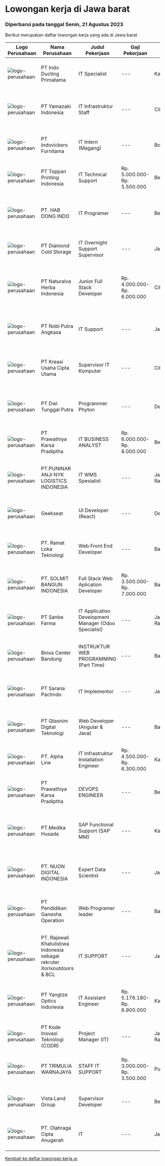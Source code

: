 
  # Lowongan kerja di Jawa barat

  ### Diperbarui pada tanggal Senin, 21 Agustus 2023

  Berikut merupakan daftar lowongan kerja yang ada di Jawa barat

  |Logo Perusahaan | Nama Perusahaan | Judul Pekerjaan | Gaji Pekerjaan | Lokasi | Deskripsi | Tanggal diunggah | Pranala |
  | -------------- | --------------- | --------------- | --------- | --------- | -------------- | ------- | ----------- |
  |![logo-perusahaan](https://image-service-cdn.seek.com.au/f8ada89fd1a401f7f411685748cfd9378f577ac1/ee4dce1061f3f616224767ad58cb2fc751b8d2dc)|PT Indo Ducting Primatama|IT Specialist|---|Karawang|Deskripsi Pekerjaan : Mengusai pengetahuan Jaringan Nirkabel Memiliki pengetahuan dasar wireless Access Point dan Local Area Network Memiliki...|Jumat, 18 Agustus 2023|https://www.jobstreet.co.id/id/job/it-specialist-4441153?token=0~e7b28a21-fc16-402c-9324-6f39e1981aca&sectionRank=1&jobId=jobstreet-id-job-4441153|
|![logo-perusahaan](https://image-service-cdn.seek.com.au/dd6558c42f43744fc416c61ec69fec6e490b05cd/ee4dce1061f3f616224767ad58cb2fc751b8d2dc)|PT Yamazaki Indonesia|IT Infrastruktur Staff|---|Cikarang|Job Description : Fixed Asset IT Inventory ( Procurement, Numbering, Listing, Checking). Performing Installation, Troubleshooting, and Maintaining...|Jumat, 18 Agustus 2023|https://www.jobstreet.co.id/id/job/it-infrastruktur-staff-4441036?token=0~e7b28a21-fc16-402c-9324-6f39e1981aca&sectionRank=2&jobId=jobstreet-id-job-4441036|
|![logo-perusahaan](https://image-service-cdn.seek.com.au/9e4740a2be22949e01cd94d1ef048ccd152ba94f/ee4dce1061f3f616224767ad58cb2fc751b8d2dc)|PT Indovickers Furnitama|IT Intern (Magang)|---|Bogor|Responsibilities:-Understand client requirements and how they translate in application features-Collaborate with a team of IT professionals to set...|Sabtu, 19 Agustus 2023|https://www.jobstreet.co.id/id/job/it-intern-magang-4441777?token=0~e7b28a21-fc16-402c-9324-6f39e1981aca&sectionRank=3&jobId=jobstreet-id-job-4441777|
|![logo-perusahaan](https://image-service-cdn.seek.com.au/71cb64efb03630bfe1b507d986bf9dd1dd2106d9/ee4dce1061f3f616224767ad58cb2fc751b8d2dc)|PT Toppan Printing Indonesia|IT Technical Support|Rp. 5.000.000-Rp. 5.500.000|Bekasi|Tanggung Jawab : Monitoring, Instalasi &amp; Troubleshoot CCTV Menguasai Networking (LAN, WAN, &amp; Mikrotik ) Memahami Dasar Accurate Memastikan...|Selasa, 15 Agustus 2023|https://www.jobstreet.co.id/id/job/it-technical-support-4438242?token=0~e7b28a21-fc16-402c-9324-6f39e1981aca&sectionRank=4&jobId=jobstreet-id-job-4438242|
|![logo-perusahaan](https://image-service-cdn.seek.com.au/082500cfcade64c0d264ff3f4cba4e4cfc952026/ee4dce1061f3f616224767ad58cb2fc751b8d2dc)|PT. HAB DONG INDO|IT Programer|---|Bekasi|Persyaratan Pendidikan minimum D3/S1 Jurusan IT Menguasai salah satu bahasan pemograman antara lain : Java, C, C++, HTTP, Phyton, Visual Basic, Visual...|Jumat, 18 Agustus 2023|https://www.jobstreet.co.id/id/job/it-programer-4441579?token=0~e7b28a21-fc16-402c-9324-6f39e1981aca&sectionRank=5&jobId=jobstreet-id-job-4441579|
|![logo-perusahaan](https://image-service-cdn.seek.com.au/6d56383b0316bf97f26e28d2c030d8c39fd1c836/ee4dce1061f3f616224767ad58cb2fc751b8d2dc)|PT Diamond Cold Storage|IT Overnight Support Supervisor|---|Jawa Barat|Requirements : Experience 2 years in handling Helpdesk / Support User, Field Support Familiar with Helpdesk Ticketing System, Monitoring System...|Rabu, 16 Agustus 2023|https://www.jobstreet.co.id/id/job/it-overnight-support-supervisor-4439943?token=0~e7b28a21-fc16-402c-9324-6f39e1981aca&sectionRank=6&jobId=jobstreet-id-job-4439943|
|![logo-perusahaan](https://image-service-cdn.seek.com.au/7322e9c2f80476f42148843da47f22c4c9793ddf/ee4dce1061f3f616224767ad58cb2fc751b8d2dc)|PT Naturalva Herba Indonesia|Junior Full Stack Developer|Rp. 4.000.000-Rp. 6.000.000|Cikarang|Kualifikasi :- Usia maks 28 tahun- Pendidikan min SMA/SMK/D3/S1 Jurusan Teknik Komputer Jaringan/Sistem Informasi/Teknik Informatika/Sejenisnya-...|Jumat, 18 Agustus 2023|https://www.jobstreet.co.id/id/job/junior-full-stack-developer-4441229?token=0~e7b28a21-fc16-402c-9324-6f39e1981aca&sectionRank=7&jobId=jobstreet-id-job-4441229|
|![logo-perusahaan](https://image-service-cdn.seek.com.au/ed4bf34a48b47e540097c75ebfe92865e8b1c76a/ee4dce1061f3f616224767ad58cb2fc751b8d2dc)|PT Nobi Putra Angkasa|IT Support|---|Jawa Barat|Persyaratan: Pendidikan minimal S1 IT. Pengalaman minimal 1 tahun pada bidang IT manufaktur. Disiplin dan Tanggung jawab. Sudah vaksin dosis lengkap....|Rabu, 16 Agustus 2023|https://www.jobstreet.co.id/id/job/it-support-4439021?token=0~e7b28a21-fc16-402c-9324-6f39e1981aca&sectionRank=8&jobId=jobstreet-id-job-4439021|
|![logo-perusahaan](https://image-service-cdn.seek.com.au/ecce3875147809ca4b3ba316b2cc2bc6331c52ac/ee4dce1061f3f616224767ad58cb2fc751b8d2dc)|PT Kreasi Usaha Cipta Utama|Supervisor IT Komputer|---|Cileungsi|Kualifikasi Usia maksimal 30 Tahun Pendidikan D3 Teknik Informatika / Teknik Komputer Berpengalaman dibidang yang sama minimal 1 tahun Menguasai...|Senin, 14 Agustus 2023|https://www.jobstreet.co.id/id/job/supervisor-it-komputer-4436400?token=0~e7b28a21-fc16-402c-9324-6f39e1981aca&sectionRank=9&jobId=jobstreet-id-job-4436400|
|![logo-perusahaan](https://image-service-cdn.seek.com.au/4791c427f873f2a4b0ac3451cc4a624446f27748/ee4dce1061f3f616224767ad58cb2fc751b8d2dc)|PT Dwi Tunggal Putra|Programmer Phyton|---|Depok|Tanggung Jawab : Membuat / Mendevelop Aplikasi pada perusahaan. Mengintegrasikan Aplikasi yang di develop dengan Backend / Frontend atau dengan...|Jumat, 18 Agustus 2023|https://www.jobstreet.co.id/id/job/programmer-phyton-4440896?token=0~e7b28a21-fc16-402c-9324-6f39e1981aca&sectionRank=10&jobId=jobstreet-id-job-4440896|
|![logo-perusahaan](https://image-service-cdn.seek.com.au/6c429ef17e064ec21f637a2a07c14b7b78a74501/ee4dce1061f3f616224767ad58cb2fc751b8d2dc)|PT Prawathiya Karsa Pradiptha|IT BUSINESS ANALYST|Rp. 6.000.000-Rp. 8.000.000|Bekasi|Gathering requirement from user / client Create Mock Up Design (Ex. Using Ms Visio, et cetera) Create flowchart of system (Ex. Using Ms. Visio, et...|Jumat, 18 Agustus 2023|https://www.jobstreet.co.id/id/job/it-business-analyst-4440471?token=0~e7b28a21-fc16-402c-9324-6f39e1981aca&sectionRank=11&jobId=jobstreet-id-job-4440471|
|![logo-perusahaan](https://image-service-cdn.seek.com.au/51f79166f2b42db3e4b5bb3bee0ef135ab62f844/ee4dce1061f3f616224767ad58cb2fc751b8d2dc)|PT.PUNINAR ANJI NYK LOGISTICS INDONESIA|IT WMS Spesialist|---|Jakarta Raya|Job Description : Ensuring the WMS (Warehouse Management System) functions properly and normally. Review, evaluate and implement development in WMS...|Rabu, 16 Agustus 2023|https://www.jobstreet.co.id/id/job/it-wms-spesialist-4440158?token=0~e7b28a21-fc16-402c-9324-6f39e1981aca&sectionRank=12&jobId=jobstreet-id-job-4440158|
|![logo-perusahaan](https://image-service-cdn.seek.com.au/961432dbd4f6f598e568bbe95a11411dce0703c4/ee4dce1061f3f616224767ad58cb2fc751b8d2dc)|Geekseat|UI Developer (React)|---|Denpasar|As a UI Developer with React expertise, you will play a pivotal role in crafting exceptional user experiences that drive our digital presence to the...|Senin, 21 Agustus 2023|https://www.jobstreet.co.id/id/job/ui-developer-react-4442074?token=0~e7b28a21-fc16-402c-9324-6f39e1981aca&sectionRank=13&jobId=jobstreet-id-job-4442074|
|![logo-perusahaan](https://image-service-cdn.seek.com.au/4247218aa7eb6bb30dfe421ba6f97cb3fea5f5a8/ee4dce1061f3f616224767ad58cb2fc751b8d2dc)|PT. Ramat Loka Teknologi|Web Front End Developer|---|Bandung|Qualifications: Candidate must possess at least SMK, Diploma, Bachelor's Degree in Engineering (Computer/Telecommunication), Computer...|Jumat, 18 Agustus 2023|https://www.jobstreet.co.id/id/job/web-front-end-developer-4440279?token=0~e7b28a21-fc16-402c-9324-6f39e1981aca&sectionRank=14&jobId=jobstreet-id-job-4440279|
|![logo-perusahaan](https://image-service-cdn.seek.com.au/e78ca8e7f88f444889667438bee194069e50f9b1/ee4dce1061f3f616224767ad58cb2fc751b8d2dc)|PT. SOLMIT BANGUN INDONESIA|Full Stack Web Aplication Developer|Rp. 3.500.000-Rp. 7.000.000|Bandung|Minimal D3/S1 dibidang yang sesuai Memiliki kemampuan interpersonal yang baik Seorang pembelajar yang baik (tekun, rajin diutamakan fast learner)...|Rabu, 16 Agustus 2023|https://www.jobstreet.co.id/id/job/full-stack-web-aplication-developer-4439424?token=0~e7b28a21-fc16-402c-9324-6f39e1981aca&sectionRank=15&jobId=jobstreet-id-job-4439424|
|![logo-perusahaan](https://image-service-cdn.seek.com.au/6d60d1bb470f6f3bdb9b3bb0bb3c41a3a5d98b9d/ee4dce1061f3f616224767ad58cb2fc751b8d2dc)|PT Sanbe Farma|IT Application Development Manager (Odoo Specialist)|---|Jakarta Raya|Syarat Jabatan : Pendidikan minimal Sarjana Informatika dari Universitas Terkemuka Usia maksimal 40 tahun Memahami dan menguasai perangkat lunak...|Selasa, 15 Agustus 2023|https://www.jobstreet.co.id/id/job/it-application-development-manager-odoo-specialist-4438900?token=0~e7b28a21-fc16-402c-9324-6f39e1981aca&sectionRank=16&jobId=jobstreet-id-job-4438900|
|![logo-perusahaan](https://image-service-cdn.seek.com.au/7606dc1eb9498e4d867ef55953bbb6d22a2c0654/ee4dce1061f3f616224767ad58cb2fc751b8d2dc)|Binus Center Bandung|INSTRUKTUR WEB PROGRAMMING (Part Time)|---|Bandung|Deskripsi: Pendidikan minimal D4 Teknik Informatika/ Sistem Informasi/Komputer/jurusan lain yang berhubungan IPK minimal 3.00 Diutamakan memiliki...|Rabu, 16 Agustus 2023|https://www.jobstreet.co.id/id/job/instruktur-web-programming-part-time-4439340?token=0~e7b28a21-fc16-402c-9324-6f39e1981aca&sectionRank=17&jobId=jobstreet-id-job-4439340|
|![logo-perusahaan](https://image-service-cdn.seek.com.au/98982338245954acade7338ecccff8adaf4bc449/ee4dce1061f3f616224767ad58cb2fc751b8d2dc)|PT Sarana Pactindo|IT Implementor|---|Jawa Barat|Jobdesk : Melakukan test pada aplikasi perusahaan sebelum launching Membuat buku manual untuk aplikasi yang akan di launching agar mudah dibaca oleh...|Selasa, 15 Agustus 2023|https://www.jobstreet.co.id/id/job/it-implementor-4437862?token=0~e7b28a21-fc16-402c-9324-6f39e1981aca&sectionRank=18&jobId=jobstreet-id-job-4437862|
|![logo-perusahaan](https://image-service-cdn.seek.com.au/e4793cc2472ba8457e7c8d31228ceeb913154ec5/ee4dce1061f3f616224767ad58cb2fc751b8d2dc)|PT Qtasnim Digital Teknologi|Web Developer (Angular & Java)|---|Bandung|Kualifikasi: Minimal Pendidikan D3 atau S1 Teknis Informatika / Manajemen Informatika / Sistem Informasi Pengalaman minimal 1 tahun sebagai Web...|Rabu, 16 Agustus 2023|https://www.jobstreet.co.id/id/job/web-developer-angular-java-4440001?token=0~e7b28a21-fc16-402c-9324-6f39e1981aca&sectionRank=19&jobId=jobstreet-id-job-4440001|
|![logo-perusahaan](https://i.ibb.co/sqvTCh9/112815900-stock-vector-no-image-available-icon-flat-vector.webp)|PT. Alpha Line|IT Infrastruktur Installation Engineer|Rp. 4.500.000-Rp. 6.300.000|Karawang|IT Infrastruktur Staff &amp; Engineer &amp; ManagerSkill Pengalaman Instalasi Cable Tray Pengalaman Instalasi Optical Cable &amp; Splicing Pengalaman...|Sabtu, 12 Agustus 2023|https://www.jobstreet.co.id/id/job/it-infrastruktur-installation-engineer-4435693?token=0~e7b28a21-fc16-402c-9324-6f39e1981aca&sectionRank=20&jobId=jobstreet-id-job-4435693|
|![logo-perusahaan](https://image-service-cdn.seek.com.au/25f275779d2d36a25f086ac9b1c5b5be868683f6/ee4dce1061f3f616224767ad58cb2fc751b8d2dc)|PT Prawathiya Karsa Pradiptha|DEVOPS ENGINEER|---|Bekasi|Job Description: Designing, modifying, and testing technical architecture Provide supervision and guidance to development teams Inform various...|Jumat, 18 Agustus 2023|https://www.jobstreet.co.id/id/job/devops-engineer-4440517?token=0~e7b28a21-fc16-402c-9324-6f39e1981aca&sectionRank=21&jobId=jobstreet-id-job-4440517|
|![logo-perusahaan](https://image-service-cdn.seek.com.au/a8041443dfd9faa658ba73fe515ea77cc9712eca/ee4dce1061f3f616224767ad58cb2fc751b8d2dc)|PT.Medika Husada|SAP Functional Support (SAP MM)|---|Karawang|Qualifications: Bachelor's Degree in Computer Science/Computerized Accounting Systems. Minimum 2-3 years of SAP FICO/MM/SD/ISH experience working in...|Rabu, 16 Agustus 2023|https://www.jobstreet.co.id/id/job/sap-functional-support-sap-mm-4439593?token=0~e7b28a21-fc16-402c-9324-6f39e1981aca&sectionRank=22&jobId=jobstreet-id-job-4439593|
|![logo-perusahaan](https://image-service-cdn.seek.com.au/184c5d49b419aa8ffc6d38ce2b76cab2b7968cc4/ee4dce1061f3f616224767ad58cb2fc751b8d2dc)|PT. NUON DIGITAL INDONESIA|Expert Data Scientist|---|Jawa Barat|Tanggung Jawab Utama: Menganalisis data dengan menggunakan teknik-teknik analisis statistik dan machine learning untuk mengidentifikasi tren, pola,...|Selasa, 15 Agustus 2023|https://www.jobstreet.co.id/id/job/expert-data-scientist-4437844?token=0~e7b28a21-fc16-402c-9324-6f39e1981aca&sectionRank=23&jobId=jobstreet-id-job-4437844|
|![logo-perusahaan](https://image-service-cdn.seek.com.au/c5ff9ec1e574d4db37cac72ef253a4e6bb667ce4/ee4dce1061f3f616224767ad58cb2fc751b8d2dc)|PT Pendidikan Ganesha Operation|Web Programer leader|---|Bandung|Kualifikasi: Pendidikan minimal D3/S1 Ilmu Komputer, Teknik Informatika, dan Sistem Informatika Berpengalaman memiliki bawahan 2-3 Orang Menguasai...|Senin, 14 Agustus 2023|https://www.jobstreet.co.id/id/job/web-programer-leader-4437395?token=0~e7b28a21-fc16-402c-9324-6f39e1981aca&sectionRank=24&jobId=jobstreet-id-job-4437395|
|![logo-perusahaan](https://i.ibb.co/sqvTCh9/112815900-stock-vector-no-image-available-icon-flat-vector.webp)|PT. Rajawali Khatulistiwa Indonesia sebagai rekruter Xorixoutdoors & BCL|IT SUPPORT|---|Jawa Barat|Memiliki Attitude dan semangat kerja    |   Pengalaman bekerja dibidang Teknologi (IT) menjadi nilai tambah   |   Kemampuan komunikasi dan manajemen...|Kamis, 17 Agustus 2023|https://www.jobstreet.co.id/id/job/it-support-1036713227?token=0~e7b28a21-fc16-402c-9324-6f39e1981aca&sectionRank=25&jobId=jobstreet-id-job-1036713227|
|![logo-perusahaan](https://image-service-cdn.seek.com.au/6fe92b42e40903d60c815107135bee36461b1cd6/ee4dce1061f3f616224767ad58cb2fc751b8d2dc)|PT Yangtze Optics Indonesia|IT Assistant Engineer|Rp. 5.176.180-Rp. 6.900.000|Karawang|Responsibilities: Create and implement IT policies and procedures, including IT security policies. Provide customers with timely, professional,...|Jumat, 11 Agustus 2023|https://www.jobstreet.co.id/id/job/it-assistant-engineer-4434659?token=0~e7b28a21-fc16-402c-9324-6f39e1981aca&sectionRank=26&jobId=jobstreet-id-job-4434659|
|![logo-perusahaan](https://image-service-cdn.seek.com.au/6d97a4ffe0f325e8e84b260a2064eead4009eff7/ee4dce1061f3f616224767ad58cb2fc751b8d2dc)|PT Kode Inovasi Teknologi (CODR)|Project Manager (IT)|---|Jakarta Raya|Job Description: Fully involved in full Software Development Lifecycle using waterfall / agile methodology Scheduling of project milestones,...|Selasa, 15 Agustus 2023|https://www.jobstreet.co.id/id/job/project-manager-it-4437607?token=0~e7b28a21-fc16-402c-9324-6f39e1981aca&sectionRank=27&jobId=jobstreet-id-job-4437607|
|![logo-perusahaan](https://image-service-cdn.seek.com.au/3e116e7226027f8b4583423e008d63e42b597a9b/ee4dce1061f3f616224767ad58cb2fc751b8d2dc)|PT TRIMULIA WARNAJAYA|STAFF IT SUPPORT|Rp. 3.000.000-Rp. 3.500.000|Purwakarta|Staff IT SupportPendidikan min SMK Jurusan ITbersedia di tempatkan di Subang Jawa Barat1.     Memahami dan menguasai dasar – dasar...|Jumat, 11 Agustus 2023|https://www.jobstreet.co.id/id/job/staff-it-support-4435144?token=0~e7b28a21-fc16-402c-9324-6f39e1981aca&sectionRank=28&jobId=jobstreet-id-job-4435144|
|![logo-perusahaan](https://image-service-cdn.seek.com.au/a0c575ebc909e3ba80d119faf04bae9183d254af/ee4dce1061f3f616224767ad58cb2fc751b8d2dc)|Vista Land Group|Supervisor Developer|---|Bekasi|JOB DESC Melakukan supervisi sebagai pelaksana &amp; pengawas proyek Memiliki kemampuan koordinasi dan komunikasi dengan kontraktor, surveyor &amp;...|Senin, 14 Agustus 2023|https://www.jobstreet.co.id/id/job/supervisor-developer-4436349?token=0~e7b28a21-fc16-402c-9324-6f39e1981aca&sectionRank=29&jobId=jobstreet-id-job-4436349|
|![logo-perusahaan](https://i.ibb.co/sqvTCh9/112815900-stock-vector-no-image-available-icon-flat-vector.webp)|PT. Olahraga Cipta Anugerah|IT|---|Jawa Barat|- Lulusan S1 IT/ Komputerisasi- Mengerti Software &amp; Hardware- Mengetahui Sistem POS (Point of Sale)- Menguasai Bahasa pemrograman C++, dan...|Selasa, 15 Agustus 2023|https://www.jobstreet.co.id/id/job/it-1036692008?token=0~e7b28a21-fc16-402c-9324-6f39e1981aca&sectionRank=30&jobId=jobstreet-id-job-1036692008|


  [Kembali ke daftar lowongan kerja 🔙](../README.md#daftar-lowongan-kerja)
  